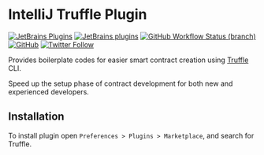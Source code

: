# IntelliJ Truffle Plugin

[![JetBrains Plugins](https://img.shields.io/jetbrains/plugin/v/18559-truffle)](https://plugins.jetbrains.com/plugin/18559-truffle)
[![JetBrains plugins](https://img.shields.io/jetbrains/plugin/d/18559-truffle)](https://plugins.jetbrains.com/plugin/18559-truffle/versions)
[![GitHub Workflow Status (branch)](https://img.shields.io/github/actions/workflow/status/nekofar/intellij-truffle/build.yml?branch=master)](https://github.com/nekofar/intellij-truffle/actions/workflows/build.yml)
[![GitHub](https://img.shields.io/github/license/nekofar/intellij-truffle)](https://github.com/nekofar/intellij-truffle/blob/master/LICENSE)
[![Twitter Follow](https://img.shields.io/twitter/follow/nekofar?style=flat)](https://twitter.com/nekofar)

<!-- Plugin description -->
Provides boilerplate codes for easier smart contract creation using [Truffle](https://trufflesuite.com/truffle/) CLI.

Speed up the setup phase of contract development for both new and experienced developers.
<!-- Plugin description end -->

## Installation

To install plugin open `Preferences > Plugins > Marketplace`, and search for Truffle.

